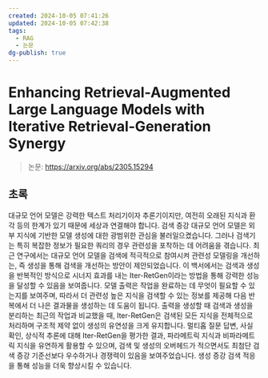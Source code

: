 ```yaml
---
created: 2024-10-05 07:41:26
updated: 2024-10-05 07:42:38
tags:
  - RAG
  - 논문
dg-publish: true
---
```


# Enhancing Retrieval-Augmented Large Language Models with Iterative Retrieval-Generation Synergy

> 논문: https://arxiv.org/abs/2305.15294

## 초록

대규모 언어 모델은 강력한 텍스트 처리기이자 추론기이지만, 여전히 오래된 지식과 환각 등의 한계가 있기 때문에 세상과 연결해야 합니다. 검색 증강 대규모 언어 모델은 외부 지식에 기반한 모델 생성에 대한 광범위한 관심을 불러일으켰습니다. 그러나 검색기는 특히 복잡한 정보가 필요한 쿼리의 경우 관련성을 포착하는 데 어려움을 겪습니다. 최근 연구에서는 대규모 언어 모델을 검색에 적극적으로 참여시켜 관련성 모델링을 개선하는, 즉 생성을 통해 검색을 개선하는 방안이 제안되었습니다. 이 백서에서는 검색과 생성을 반복적인 방식으로 시너지 효과를 내는 Iter-RetGen이라는 방법을 통해 강력한 성능을 달성할 수 있음을 보여줍니다. 모델 출력은 작업을 완료하는 데 무엇이 필요할 수 있는지를 보여주며, 따라서 더 관련성 높은 지식을 검색할 수 있는 정보를 제공해 다음 반복에서 더 나은 결과물을 생성하는 데 도움이 됩니다. 출력을 생성할 때 검색과 생성을 분리하는 최근의 작업과 비교했을 때, Iter-RetGen은 검색된 모든 지식을 전체적으로 처리하며 구조적 제약 없이 생성의 유연성을 크게 유지합니다. 멀티홉 질문 답변, 사실 확인, 상식적 추론에 대해 Iter-RetGen을 평가한 결과, 파라메트릭 지식과 비파라메트릭 지식을 유연하게 활용할 수 있으며, 검색 및 생성의 오버헤드가 적으면서도 최첨단 검색 증강 기준선보다 우수하거나 경쟁력이 있음을 보여주었습니다. 생성 증강 검색 적응을 통해 성능을 더욱 향상시킬 수 있습니다.